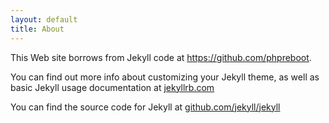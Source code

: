 ```yaml
---
layout: default
title: About
---
```


This Web site borrows from Jekyll code at https://github.com/phpreboot.

You can find out more info about customizing your Jekyll theme, as well as basic Jekyll usage documentation at [jekyllrb.com](http://jekyllrb.com/)

You can find the source code for Jekyll at [github.com/jekyll/jekyll](https://github.com/jekyll/jekyll)
